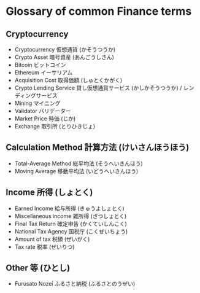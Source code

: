 # Glossary of common Finance terms

## Cryptocurrency

* Cryptocurrency 仮想通貨 (かそうつうか)
* Crypto Asset 暗号資産 (あんごうしさん)
* Bitcoin ビットコイン
* Ethereum イーサリアム
* Acquisition Cost 取得価額 (しゅとくかがく)
* Crypto Lending Service 貸し仮想通貨サービス (かしかそうつうか) / レンディングサービス
* Mining マイニング
* Validator バリデーター
* Market Price 時価 (じか)
* Exchange 取引所 (とりひきじょ)

## Calculation Method 計算方法 (けいさんほうほう)

* Total-Average Method 総平均法 (そうへいきんほう)
* Moving Average 移動平均法 (いどうへいきんほう)

## Income 所得 (しょとく)

* Earned Income 給与所得 (きゅうよしょとく)
* Miscellaneous income 雑所得 (ざつしょとく)
* Final Tax Return 確定申告 (かくていしんこく)
* National Tax Agency 国税庁 (こくぜいちょう)
* Amount of tax 税額 (ぜいがく)
* Tax rate 税率 (ぜいりつ)

## Other 等 (ひとし)

* Furusato Nozei ふるさと納税 (ふるさとのうぜい)
